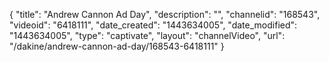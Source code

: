 {
    "title": "Andrew Cannon Ad Day",
    "description": "",
    "channelid": "168543",
    "videoid": "6418111",
    "date_created": "1443634005",
    "date_modified": "1443634005",
    "type": "captivate",
    "layout": "channelVideo",
    "url": "\/dakine\/andrew-cannon-ad-day\/168543-6418111"
}